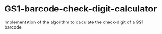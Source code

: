 # GS1-barcode-check-digit-calculator
Implementation of the algorithm to calculate the check-digit of a GS1 barcode
